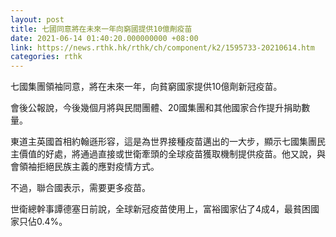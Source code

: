 ```yaml
---
layout: post
title: 七國同意將在未來一年向窮國提供10億劑疫苗
date: 2021-06-14 01:40:20.000000000 +08:00
link: https://news.rthk.hk/rthk/ch/component/k2/1595733-20210614.htm
categories: rthk
---
```


七國集團領袖同意，將在未來一年，向貧窮國家提供10億劑新冠疫苗。

會後公報說，今後幾個月將與民間團體、20國集團和其他國家合作提升捐助數量。

東道主英國首相約翰遜形容，這是為世界接種疫苗邁出的一大步，顯示七國集團民主價值的好處，將通過直接或世衛牽頭的全球疫苗獲取機制提供疫苗。他又說，與會領袖拒絕民族主義的應對疫情方式。

不過，聯合國表示，需要更多疫苗。

世衛總幹事譚德塞日前說，全球新冠疫苗使用上，富裕國家佔了4成4，最貧困國家只佔0.4%。
